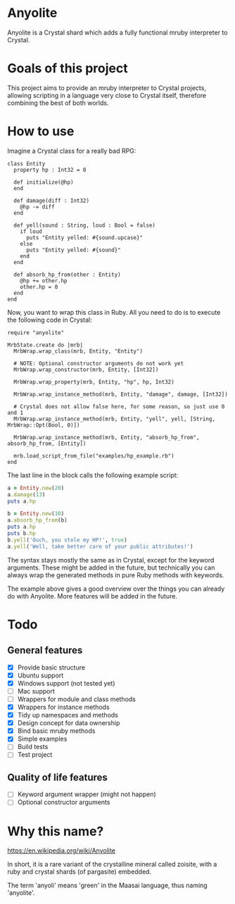 # Anyolite

Anyolite is a Crystal shard which adds a fully functional mruby interpreter to Crystal.

# Goals of this project

This project aims to provide an mruby interpreter to Crystal projects, allowing scripting in a language very close to Crystal itself, therefore combining the best of both worlds.

# How to use

Imagine a Crystal class for a really bad RPG:

```crystal
class Entity
  property hp : Int32 = 0

  def initialize(@hp)
  end

  def damage(diff : Int32)
    @hp -= diff
  end

  def yell(sound : String, loud : Bool = false)
    if loud
      puts "Entity yelled: #{sound.upcase}"
    else
      puts "Entity yelled: #{sound}"
    end
  end

  def absorb_hp_from(other : Entity)
    @hp += other.hp
    other.hp = 0
  end
end
```

Now, you want to wrap this class in Ruby. All you need to do is to execute the following code in Crystal:

```crystal
require "anyolite"

MrbState.create do |mrb|
  MrbWrap.wrap_class(mrb, Entity, "Entity")
  
  # NOTE: Optional constructor arguments do not work yet
  MrbWrap.wrap_constructor(mrb, Entity, [Int32])

  MrbWrap.wrap_property(mrb, Entity, "hp", hp, Int32)
  
  MrbWrap.wrap_instance_method(mrb, Entity, "damage", damage, [Int32])

  # Crystal does not allow false here, for some reason, so just use 0 and 1
  MrbWrap.wrap_instance_method(mrb, Entity, "yell", yell, [String, MrbWrap::Opt(Bool, 0)])

  MrbWrap.wrap_instance_method(mrb, Entity, "absorb_hp_from", absorb_hp_from, [Entity])

  mrb.load_script_from_file("examples/hp_example.rb")
end
```

The last line in the block calls the following example script:

```ruby
a = Entity.new(20)
a.damage(13)
puts a.hp

b = Entity.new(10)
a.absorb_hp_from(b)
puts a.hp
puts b.hp
b.yell('Ouch, you stole my HP!', true)
a.yell('Well, take better care of your public attributes!')
```

The syntax stays mostly the same as in Crystal, except for the keyword arguments.
These might be added in the future, but technically you can always wrap the generated methods in pure Ruby methods with keywords.

The example above gives a good overview over the things you can already do with Anyolite.
More features will be added in the future.

# Todo

## General features

* [X] Provide basic structure
* [X] Ubuntu support
* [X] Windows support (not tested yet)
* [ ] Mac support
* [ ] Wrappers for module and class methods
* [X] Wrappers for instance methods
* [X] Tidy up namespaces and methods
* [X] Design concept for data ownership
* [X] Bind basic mruby methods
* [X] Simple examples
* [ ] Build tests
* [ ] Test project

## Quality of life features

* [ ] Keyword argument wrapper (might not happen)
* [ ] Optional constructor arguments

# Why this name?

https://en.wikipedia.org/wiki/Anyolite

In short, it is a rare variant of the crystalline mineral called zoisite, with a ruby and crystal shards (of pargasite) embedded.

The term 'anyoli' means 'green' in the Maasai language, thus naming 'anyolite'.
